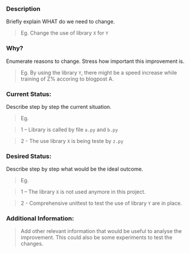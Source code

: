 ### Description
Briefly explain WHAT do we need to change.
> Eg. Change the use of library `X` for `Y`
 
### Why?
Enumerate reasons to change.
Stress how important this improvement is.
> Eg. By using the library `Y`, there might be a speed increase while training of Z% accoring to blogpost A.
 
### Current Status:
Describe step by step the current situation.
> Eg.

> 1 – Library is called by file `a.py` and `b.py`

> 2 - The use library `X` is being teste by `z.py`
 
### Desired Status:
Describe step by step what would be the ideal outcome.
> Eg.

> 1 – The library `X` is not used anymore in this project. 

> 2 - Comprehensive unittest to test the use of library `Y` are in place.
 
### Additional Information:
> Add other relevant information that would be useful to analyse the improvement. This could also be some experiments to test the changes.  
